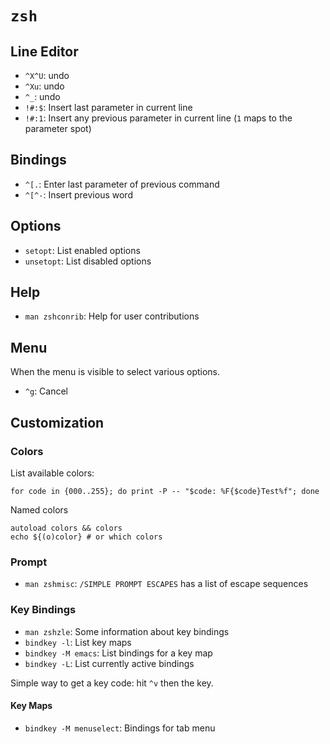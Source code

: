 # `zsh`

## Line Editor

* `^X^U`: undo
* `^Xu`: undo
* `^_`: undo
* `!#:$`: Insert last parameter in current line
* `!#:1`: Insert any previous parameter in current line (`1` maps to the parameter spot)

## Bindings

* `^[.`: Enter last parameter of previous command
* `^[^-`: Insert previous word

## Options

* `setopt`: List enabled options
* `unsetopt`: List disabled options

## Help

* `man zshconrib`: Help for user contributions

## Menu

When the menu is visible to select various options.

- `^g`: Cancel

## Customization

### Colors

List available colors:

	for code in {000..255}; do print -P -- "$code: %F{$code}Test%f"; done

Named colors

	autoload colors && colors
	echo ${(o)color} # or which colors

### Prompt

* `man zshmisc`: `/SIMPLE PROMPT ESCAPES` has a list of escape sequences

### Key Bindings

* `man zshzle`: Some information about key bindings
* `bindkey -l`: List key maps
* `bindkey -M emacs`: List bindings for a key map
* `bindkey -L`: List currently active bindings

Simple way to get a key code: hit `^v` then the key.

#### Key Maps

* `bindkey -M menuselect`: Bindings for tab menu
